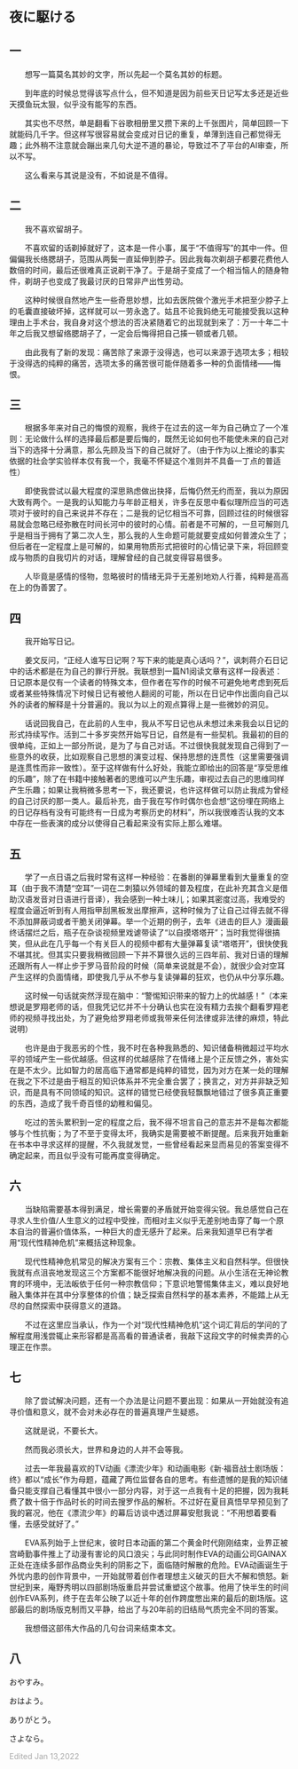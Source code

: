**<font size=5>夜に駆ける</font>**

## 一

&emsp;&emsp;想写一篇莫名其妙的文字，所以先起一个莫名其妙的标题。

&emsp;&emsp;到年底的时候总觉得该写点什么，但不知道是因为前些天日记写太多还是近些天摸鱼玩太狠，似乎没有能写的东西。

&emsp;&emsp;其实也不尽然，单是翻看下谷歌相册里又攒下来的上千张图片，简单回顾一下就能码几千字。但这样写很容易就会变成对日记的重复，单薄到连自己都觉得无趣；此外稍不注意就会蹦出来几句大逆不道的暴论，导致过不了平台的AI审查，所以不写。

&emsp;&emsp;这么看来与其说是没有，不如说是不值得。

## 二

&emsp;&emsp;我不喜欢留胡子。

&emsp;&emsp;不喜欢留的话剃掉就好了，这本是一件小事，属于“不值得写”的其中一件。但偏偏我长络腮胡子，范围从两鬓一直延伸到脖子。因此我每次剃胡子都要花费他人数倍的时间，最后还很难真正说剃干净了。于是胡子变成了一个相当恼人的随身物件，剃胡子也变成了我最讨厌的日常非产出性劳动。

&emsp;&emsp;这种时候很自然地产生一些奇思妙想，比如去医院做个激光手术把至少脖子上的毛囊直接破坏掉，这样就可以一劳永逸了。姑且不论我妈绝无可能接受我以这种理由上手术台，我自身对这个想法的否决紧随着它的出现就到来了：万一十年二十年之后我又想留络腮胡子了，一定会后悔得把自己揍一顿或者几顿。

&emsp;&emsp;由此我有了新的发现：痛苦除了来源于没得选，也可以来源于选项太多；相较于没得选的纯粹的痛苦，选项太多的痛苦很可能伴随着多一种的负面情绪——悔恨。

## 三

&emsp;&emsp;根据多年来对自己的悔恨的观察，我终于在过去的这一年为自己确立了一个准则：无论做什么样的选择最后都是要后悔的，既然无论如何也不能使未来的自己对当下的选择十分满意，那么先顾及当下的自己就好了。（由于作为以上推论的事实依据的社会学实验样本仅有我一个，我毫不怀疑这个准则并不具备一丁点的普适性）

&emsp;&emsp;即使我尝试以最大程度的深思熟虑做出抉择，后悔仍然无约而至，我以为原因大致有两个。一是我的认知能力与年龄正相关，许多在反思中看似理所应当的可选项对于彼时的自己来说并不存在；二是我的记忆相当不可靠，回顾过往的时候很容易就会忽略已经弥散在时间长河中的彼时的心情。前者是不可解的，一旦可解则几乎是相当于拥有了第二次人生，那么我的人生命题可能就要变成如何普渡众生了；但后者在一定程度上是可解的，如果用物质形式把彼时的心情记录下来，将回顾变成与物质的自我切片的对话，理解曾经的自己就变得容易很多。

&emsp;&emsp;人毕竟是感情的怪物，忽略彼时的情绪无异于无差别地劝人行善，纯粹是高高在上的伪善罢了。

## 四

&emsp;&emsp;我开始写日记。

&emsp;&emsp;姜文反问，“正经人谁写日记啊？写下来的能是真心话吗？”，讽刺蒋介石日记中的话术都是在为自己的罪行开脱。我联想到一篇N1阅读文章有这样一段表述：日记原本是仅有一个读者的特殊文本，但作者在写作的时候不可避免地考虑到死后或者某些特殊情况下时候日记有被他人翻阅的可能，所以在日记中作出面向自己以外的读者的解释是十分普遍的。我以为以上的观点算得上是一些微妙的洞见。

&emsp;&emsp;话说回我自己，在此前的人生中，我从不写日记也从未想过未来我会以日记的形式持续写作。活到二十多岁突然开始写日记，自然是有一些契机。我最初的目的很单纯，正如上一部分所说，是为了与自己对话。不过很快我就发现自己得到了一些意外的收获，比如观察自己思想的演变过程、保持思想的连贯性（这里需要强调是连贯性而非一致性）。至于这样做有什么好处，我能立即给出的回答是“享受思维的乐趣”，除了在书籍中接触著者的思维可以产生乐趣，审视过去自己的思维同样产生乐趣；如果让我稍微多思考一下，我还要说，也许这样做可以防止我成为曾经的自己讨厌的那一类人。最后补充，由于我在写作时偶尔也会想“这份埋在网络上的日记存档有没有可能终有一日成为考察历史的材料”，所以我很难否认我的文本中存在一些表演的成分以使得自己看起来没有实际上那么难堪。

## 五

&emsp;&emsp;学了一点日语之后我时常有这样一种经验：在番剧的弹幕里看到大量重复的空耳（由于我不清楚“空耳”一词在二刺猿以外领域的普及程度，在此补充其含义是借助汉语发音对日语进行音译），我会感到一种土味儿；如果其密度过高，我难受的程度会逼近听到有人用指甲刮黑板发出摩擦声，这种时候为了让自己过得去就不得不添加屏蔽词或者干脆关闭弹幕。举一个近期的例子，去年《进击的巨人》漫画最终话摆烂之后，瓶子在杂谈视频里戏谑带读了“以自摸塔塔开”；当时我觉得很搞笑，但从此在几乎每一个有关巨人的视频中都有大量弹幕复读“塔塔开”，很快使我不堪其扰。但其实只要我稍微回顾一下并不算很久远的三四年前、我对日语的理解还跟所有人一样止步于罗马音阶段的时候（简单来说就是不会），就很少会对空耳产生这样的负面情绪，即使我几乎从不参与复读弹幕的狂欢，也仍从中分享乐趣。

&emsp;&emsp;这时候一句话就突然浮现在脑中：“警惕知识带来的智力上的优越感！”（本来想说是罗翔老师的话，但我凭记忆并不十分确认也实在没有精力去挨个翻看罗翔老师的视频寻找出处，为了避免给罗翔老师或我带来任何法律或非法律的麻烦，特此说明）

&emsp;&emsp;也许是由于我恶劣的个性，我不时在各种我熟悉的、知识储备稍微超过平均水平的领域产生一些优越感。但这样的优越感除了在情绪上是个正反馈之外，害处实在是不太少。比如智力的居高临下通常都是纯粹的错觉，因为对方在某一处的理解在我之下不过是由于相互的知识体系并不完全重合罢了；换言之，对方并非缺乏知识，而是具有不同领域的知识。这样的错觉已经使我轻飘飘地错过了很多真正重要的东西，造成了我千奇百怪的幼稚和偏见。

&emsp;&emsp;吃过的苦头累积到一定的程度之后，我不得不坦言自己的意志并不是每次都能够与个性抗衡；为了不至于变得太坏，我确实是需要被不断提醒。后来我开始重新在书本中寻求这样的提醒，不久我就发觉，一些曾经看起来显而易见的答案变得不确定起来，而且似乎没有可能再度变得确定。

## 六

&emsp;&emsp;当缺陷需要基本得到满足，增长需要的矛盾就开始变得尖锐。我总感觉自己在寻求人生价值/人生意义的过程中受挫，而相对主义似乎无差别地击穿了每一个原本自治的普遍价值体系，一种巨大的虚无感升了起来。后来我知道早已有学者用“现代性精神危机”来概括这种现象。

&emsp;&emsp;现代性精神危机常见的解决方案有三个：宗教、集体主义和自然科学。但很快我就有点沮丧地发现这三个方案都不能很好地解决我的问题。从小生活在无神论教育的环境中，无法皈依于任何一种宗教信仰；下意识地警惕集体主义，难以良好地融入集体并在其中分享整体的价值；缺乏探索自然科学的基本素养，不能踏上从无尽的自然探索中获得意义的道路。

&emsp;&emsp;不过在这里应当承认，作为一个对“现代性精神危机”这个词汇背后的学问的了解程度用浅尝辄止来形容都是高高看的普通读者，我敲下这段文字的时候卖弄的心理正在作祟。

## 七

&emsp;&emsp;除了尝试解决问题，还有一个办法是让问题不要出现：如果从一开始就没有追寻价值和意义，就不会对未必存在的普遍真理产生疑惑。

&emsp;&emsp;这就是说，不要长大。

&emsp;&emsp;然而我必须长大，世界和身边的人并不会等我。

&emsp;&emsp;过去一年我最喜欢的TV动画《漂流少年》和动画电影《新·福音战士剧场版：终》都以“成长”作为母题，蕴藏了两位监督各自的思考。有些遗憾的是我的知识储备只能支撑自己看懂其中很小一部分内容，对于这一点我有十足的把握，因为我耗费了数十倍于作品时长的时间去搜罗作品的解析。不过好在夏目真悟早早预见到了我的窘况，他在《漂流少年》的幕后访谈中透过屏幕安慰我说：“不用想着要看懂，去感受就好了。”

&emsp;&emsp;EVA系列始于上世纪末，彼时日本动画的第二个黄金时代刚刚结束，业界正被宫崎勤事件推上了动漫有害论的风口浪尖；与此同时制作EVA的动画公司GAINAX正处在连续多部作品商业失利的阴影之下，面临随时解散的危险。EVA动画诞生于外忧内患的创作背景中，一开始就带着创作者理想主义破灭的巨大不解和愤怒。新世纪到来，庵野秀明以四部剧场版重启并尝试重塑这个故事。他用了快半生的时间创作EVA系列，终于在去年公映了以近十年的创作跨度憋出来的最后的剧场版。这部最后的剧场版克制而又平静，给出了与20年前的旧结局气质完全不同的答案。

&emsp;&emsp;我想借这部伟大作品的几句台词来结束本文。

## 八

おやすみ。

おはよう。

ありがとう。

さよなら。

<font color=DarkGray>Edited Jan 13,2022</font>
